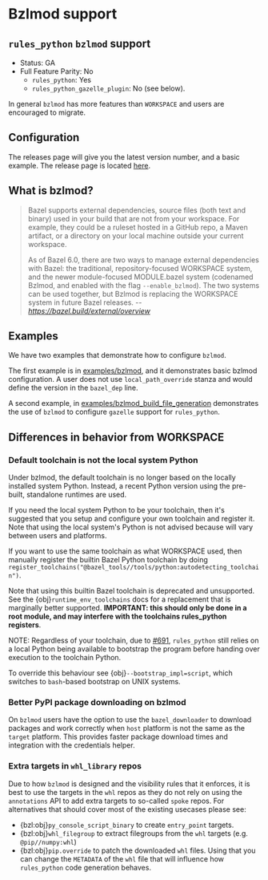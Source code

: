 # Bzlmod support

## `rules_python` `bzlmod` support

- Status: GA
- Full Feature Parity: No
    - `rules_python`: Yes
    - `rules_python_gazelle_plugin`: No (see below).

In general `bzlmod` has more features than `WORKSPACE` and users are encouraged to migrate.

## Configuration

The releases page will give you the latest version number, and a basic example.  The release page is located [here](/bazelbuild/rules_python/releases).

## What is bzlmod?

> Bazel supports external dependencies, source files (both text and binary) used in your build that are not from your workspace. For example, they could be a ruleset hosted in a GitHub repo, a Maven artifact, or a directory on your local machine outside your current workspace.
>
> As of Bazel 6.0, there are two ways to manage external dependencies with Bazel: the traditional, repository-focused WORKSPACE system, and the newer module-focused MODULE.bazel system (codenamed Bzlmod, and enabled with the flag `--enable_bzlmod`). The two systems can be used together, but Bzlmod is replacing the WORKSPACE system in future Bazel releases.
> -- <cite>https://bazel.build/external/overview</cite>

## Examples

We have two examples that demonstrate how to configure `bzlmod`.

The first example is in [examples/bzlmod](examples/bzlmod), and it demonstrates basic bzlmod configuration.
A user does not use `local_path_override` stanza and would define the version in the `bazel_dep` line.

A second example, in [examples/bzlmod_build_file_generation](examples/bzlmod_build_file_generation) demonstrates the use of `bzlmod` to configure `gazelle` support for `rules_python`.

## Differences in behavior from WORKSPACE

### Default toolchain is not the local system Python

Under bzlmod, the default toolchain is no longer based on the locally installed
system Python. Instead, a recent Python version using the pre-built,
standalone runtimes are used.

If you need the local system Python to be your toolchain, then it's suggested
that you setup and configure your own toolchain and register it. Note that using
the local system's Python is not advised because will vary between users and
platforms.

If you want to use the same toolchain as what WORKSPACE used, then manually
register the builtin Bazel Python toolchain by doing
`register_toolchains("@bazel_tools//tools/python:autodetecting_toolchain")`.

Note that using this builtin Bazel toolchain is deprecated and unsupported.
See the {obj}`runtime_env_toolchains` docs for a replacement that is marginally
better supported.
**IMPORTANT: this should only be done in a root module, and may interfere with
the toolchains rules_python registers**.

NOTE: Regardless of your toolchain, due to
[#691](https://github.com/bazelbuild/rules_python/issues/691), `rules_python`
still relies on a local Python being available to bootstrap the program before
handing over execution to the toolchain Python.

To override this behaviour see {obj}`--bootstrap_impl=script`, which switches
to `bash`-based bootstrap on UNIX systems.

### Better PyPI package downloading on bzlmod

On `bzlmod` users have the option to use the `bazel_downloader` to download packages
and work correctly when `host` platform is not the same as the `target` platform. This
provides faster package download times and integration with the credentials helper.

### Extra targets in `whl_library` repos

Due to how `bzlmod` is designed and the visibility rules that it enforces, it is best to use
the targets in the `whl` repos as they do not rely on using the `annotations` API to
add extra targets to so-called `spoke` repos. For alternatives that should cover most of the
existing usecases please see:
* {bzl:obj}`py_console_script_binary` to create `entry_point` targets.
* {bzl:obj}`whl_filegroup` to extract filegroups from the `whl` targets (e.g. `@pip//numpy:whl`)
* {bzl:obj}`pip.override` to patch the downloaded `whl` files. Using that you
  can change the `METADATA` of the `whl` file that will influence how
  `rules_python` code generation behaves.
